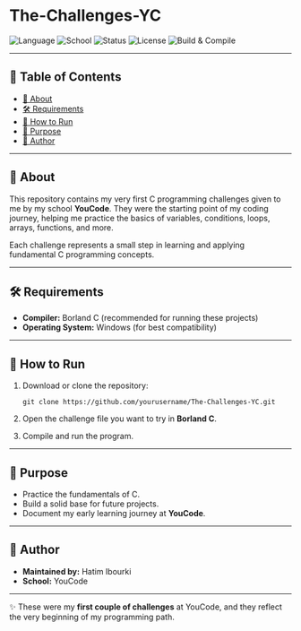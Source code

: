 # The-Challenges-YC  

![Language](https://img.shields.io/badge/language-C-blue)  ![School](https://img.shields.io/badge/YouCode-School-orange)  ![Status](https://img.shields.io/badge/learning-in%20progress-brightgreen)  ![License](https://img.shields.io/badge/license-MIT-lightgrey)  ![Build & Compile](https://img.shields.io/badge/compiler-BorlandC-lightgrey)  

---

## 📑 Table of Contents  
- [📌 About](#-about)  
- [🛠️ Requirements](#️-requirements)  
- [🚀 How to Run](#-how-to-run)  
- [🎯 Purpose](#-purpose)  
- [👤 Author](#-author)  

---

## 📌 About  
This repository contains my very first C programming challenges given to me by my school **YouCode**. They were the starting point of my coding journey, helping me practice the basics of variables, conditions, loops, arrays, functions, and more.  

Each challenge represents a small step in learning and applying fundamental C programming concepts.  

---

## 🛠️ Requirements  
- **Compiler:** Borland C (recommended for running these projects)  
- **Operating System:** Windows (for best compatibility)  

---

## 🚀 How to Run  

1. Download or clone the repository:

    ```
    git clone https://github.com/yourusername/The-Challenges-YC.git
    ```

2. Open the challenge file you want to try in **Borland C**.

3. Compile and run the program.

---

## 🎯 Purpose  
- Practice the fundamentals of C.  
- Build a solid base for future projects.  
- Document my early learning journey at **YouCode**.

---

## 👤 Author  
- **Maintained by:** Hatim Ibourki  
- **School:** YouCode

---

✨ These were my **first couple of challenges** at YouCode, and they reflect the very beginning of my programming path.
